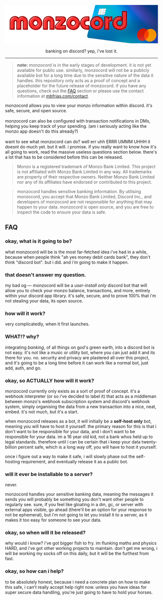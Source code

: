 <img width="full" src="static/banner.png" alt="monzocord">
<p align="center">banking on discord? yep, i've lost it.</p>

---

<p></p>

> **note:** monzocord is in the early stages of development. it is not yet available for public use. similarly, monzocord will not be a publicly available bot for a long time due to the sensitive nature of the data it handles. this repository only acts as a proof of concept and a placeholder for the future release of monzocord. if you have any questions, check out the [FAQ](#faq) section or please use the contact information at [mbfrias.com/contact](https://mbfrias.com/contact).

monzocord allows you to view your monzo information within discord. it's safe, secure, and open source.
<br><br>
monzocord can also be configured with transaction notifications in DMs, helping you keep track of your spending. (am i seriously acting like the monzo app doesn't do this already?)
<br><br>
want to see what monzocord can do? well err uhh ERRR UMMM UHHH it doesnt do much yet. but it will. i promise. if you really want to know how it's all going to work, read the massive useless questions section below. there's a lot that has to be considered before this can be released.

> Monzo is a registered trademark of Monzo Bank Limited. This project is not affiliated with Monzo Bank Limited in any way. All trademarks are property of their respective owners. Neither Monzo Bank Limited nor any of its affiliates have endorsed or contributed to this project.

> monzocord handles sensitive banking information. By utilising monzocord, you accept that Monzo Bank Limited, Discord Inc., and developers of monzocord are not responsible for anything that may happen to your data. monzocord is open source, and you are free to inspect the code to ensure your data is safe.

## FAQ

### okay, what is it going to be?
what monzocord will be is the most far-fetched idea i've had in a while, because when people think "ah yes money debit cards bank", they don't think "discord bot". but i did. and i'm going to make it happen.

### that doesn't answer my question.
my bad og — monzocord will be a *user-install only* discord bot that will allow you to check your monzo balance, transactions, and more, entirely within your discord app library. it's safe, secure, and to prove 100% that i'm not stealing your data, its open source.

### how will it work?
very complicatedly, when it first launches.

### WHAT!? why?
integrating *banking*, of all things on god's green earth, into a discord bot is not easy. it's not like a music or utility bot, where you can just add it and its there for you. no. security and privacy are plastered all over this project, and it's going to be a long time before it can work like a normal bot, just add, auth, and go.

### okay, so ACTUALLY how will it work?
monzocord currently only exists as a sort of proof of concept. it's a webhook interpreter (or so i've decided to label it) that acts as a middleman between monzo's webhook subscription system and discord's webhook system, simply organising the data from a new transaction into a nice, neat, embed. it's not much, but it's a start.

when monzocord releases as a bot, it will initially be a **self-host only** bot, meaning you will have to host it yourself. the primary reason for this is that i don't want to be responsible for your data, and i don't want to be responsible for your data. im a 16 year old kid, not a bank whos held up to legal standards. therefore until i can be certain that i keep your data twenty-billion percent safe, which is a long way off, you will have to host it yourself.

once i figure out a way to make it safe, i will slowly phase out the self-hosting requirement, and eventually release it as a public bot.

### will it ever be installable to a server?
never.

monzocord handles your sensitive banking data, meaning the messages it sends you will probably be something you don't want other people to regularly see. sure, if you feel like gloating in a dm, gc, or server with external apps visible, go ahead (there'll be an option for your response to not be ephemeral), but i'm not going to let you install it to a server, as it makes it too easy for someone to see your data.

### okay, so when will it be released?
why would i know? i've got bigger fish to fry. im flunking maths and physics HARD, and i've got other working projects to maintain. don't get me wrong, i will be working my socks off on this daily, but it will be the furthest from fast.

### okay, so how can i help?
to be absolutely honest, because i need a concrete plan on how to make this safe, i can't really accept help right now. unless you have ideas for super secure data handling, you're just going to have to hold your horses.